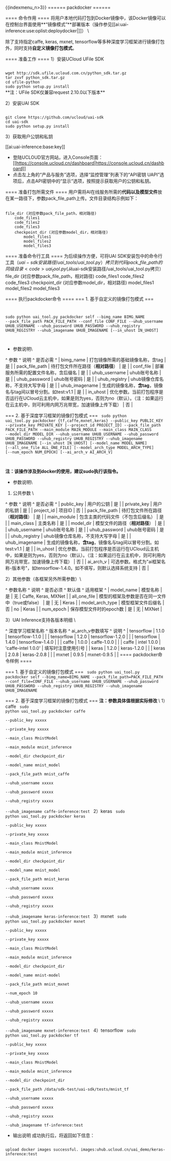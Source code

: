 {{indexmenu_n>3}}
====== packdocker ======


==== 命令作用 ====
将用户本地代码打包到Docker镜像中，该Docker镜像可以在控制台界面使用**“镜像模式”**部署版本（操作参见[[ai:uai-inference:use:oplist:deploydocker|]]） \\

除了支持指定caffe, keras, mxnet, tensorflow等多种深度学习框架进行镜像打包外，同时支持**自定义镜像打包模式**。

==== 准备工作 ====
1）安装UCloud UFile SDK  

<code>
wget http://sdk.ufile.ucloud.com.cn/python_sdk.tar.gz
tar zxvf python_sdk.tar.gz
cd ufile-python
sudo python setup.py install
</code>
**注：UFile SDK仅兼容request 2.10.0以下版本**

2）安装UAI SDK

<code>
git clone https://github.com/ucloud/uai-sdk
cd uai-sdk
sudo python setup.py install
</code>

3）获取用户公钥和私钥 

[[ai:uai-inference:base:key]]
  * 登陆UCLOUD官方网站，进入Console页面：[[https://console.ucloud.cn/dashboard|https://console.ucloud.cn/dashboard]]
  * 点击左上角的“产品与服务”选项，选择“监控管理”列表下的“API密钥 UAPI”选项后，点击API密钥中的“显示”选项，按照提示获取用户的公钥和私钥。


==== 准备打包所需文件 ====
用户需将AI在线服务所需的**代码以及模型文件**放在某一路径下，参数pack\_file\_path上传。文件目录结构示例如下：

<code>
file_dir (对应参数pack_file_path，相对路径)
    code_files1
    code_files2
    code_files3
    checkpoint_dir (对应参数model_dir，相对路径)
        model_files1
        model_files2
        model_files3
</code>

==== 准备命令行工具 ====
为后续操作方便，可将UAI SDK安装包中的命令行工具（$uai-sdk安装路径/uai\_tools/uai\_tool.py）拷贝到代码pack\_file\_path的同级目录
<code>
uai_tool.py (从$uai-sdk安装路径/uai_tools/uai_tool.py拷贝）
file_dir (对应参数pack_file_path，相对路径)
    code_files1
    code_files2
    code_files3
    checkpoint_dir (对应参数model_dir，相对路径)
        model_files1
        model_files2
        model_files3
</code>

==== 执行packdocker命令 ====
=== 1. 基于自定义的镜像打包模式 ===
<code>
 
sudo python uai_tool.py packdocker self    --bimg_name BIMG_NAME
					   --pack_file_path PACK_FILE_PATH
					   --conf_file CONF_FILE
                                           --uhub_username UHUB_USERNAME
                                           --uhub_password UHUB_PASSWORD 
                                           --uhub_registry UHUB_REGISTRY
                                           --uhub_imagename UHUB_IMAGENAME
                                           [--in_uhost IN_UHOST]
				
</code>

 * 参数说明\\

^ 参数                ^ 说明                                                                               ^ 是否必需  ^
| bimg\_name | 打包镜像所需的基础镜像名称，含tag                                                       | 是     |
| pack\_file\_path  | 待打包文件所在路径（**相对路径**）                                                       | 是     |
| conf_file  | 部署服务所需的配置文件名称，含后缀名                                                       | 是     |
| uhub\_username    | uhub账号名称                                                               | 是     |
| uhub\_password    | uhub账号密码                                                               | 是     |
| uhub\_registry    | uhub镜像仓库名称，不支持大写字母                                                               | 是     |
| uhub\_imagename   | 生成的镜像名称，**含tag**，镜像名与tag间以冒号分割。如test:v1.1                                   | 是    |
| in\_uhost         | 优化参数。当前打包程序是否运行在UCloud云主机中，如果是则为yes，否则为no（默认）。（注：如果运行在云主机中，则可利用内网万兆带宽，加速镜像上传下载）  | 否     |


=== 2. 基于深度学习框架的镜像打包模式 ===
<code>
sudo python uai_tool.py packdocker   {tf,caffe,mxnet,keras} 
				     --public_key PUBLIC_KEY
                           	     --private_key PRIVATE_KEY
			             [--project_id PROJECT_ID]
                               	     --pack_file_path PACK_FILE_PATH
                          	     --main_module MAIN_MODULE 
                                     --main_class MAIN_CLASS
                                     --model_dir MODEL_DIR 
                                     --uhub_username UHUB_USERNAME
                                     --uhub_password UHUB_PASSWORD 
                                     --uhub_registry UHUB_REGISTRY
                                     --uhub_imagename UHUB_IMAGENAME
                                     [--in_uhost IN_UHOST]
                                     [--model_name MODEL_NAME]
                                     [--all_one_file ALL_ONE_FILE]
                                     [--model_arch_type MODEL_ARCH_TYPE]
                                     [--num_epoch NUM_EPOCH]
                                     [--ai_arch_v AI_ARCH_V]
                  
</code>

**注：该操作涉及到docker的使用，建议sudo执行该指令。**

  * 参数说明\\
1) 公共参数 \\

^ 参数                ^ 说明                                                                               ^ 是否必需  ^
| public\_key       | 用户的公钥                                                                            | 是     |
| private\_key      | 用户的私钥                                                                            | 是     |
| project\_id       | 项目ID                                                                               | 否     |
| pack\_file\_path  | 待打包文件所在路径（**相对路径**）                                                       | 是     |
| main\_module      | 包含主类的代码文件（不包含后缀名）                                                        | 是     |
| main\_class       | 主类名称                                                                             | 是     |
| model\_dir        | 模型文件的路径（**相对路径**）                                                          | 是     |
| uhub\_username    | uhub账号名称                                                               | 是     |
| uhub\_password    | uhub账号密码                                                               | 是     |
| uhub\_registry    | uhub镜像仓库名称，不支持大写字母                                                               | 是     |
| uhub\_imagename   | 生成的镜像名称，**含tag**，镜像名与tag间以冒号分割。如test:v1.1                                   | 是    |
| in\_uhost         | 优化参数。当前打包程序是否运行在UCloud云主机中，如果是则为yes，否则为no（默认）。（注：如果运行在云主机中，则可利用内网万兆带宽，加速镜像上传下载）  | 否     |
| ai\_arch\_v       | 可选参数。格式为"ai框架名称-版本号"，如tensorflow-1.4.0。如不填写，则默认选择系统支持                | 否     |


2）其他参数（各框架另外所需参数）\\

^ 参数名称               ^ 说明                            ^ 是否必须  ^ 默认值  ^ 适用框架                 ^
| model\_name        | 模型名称                          | 是     | 无    | Caffe, Keras, MXNet  |
| all_one\_file      | 模型的框架及参数是否在同一文件中（true或false）  | 是     | 无    | Keras                |
| model\_arch\_type  | 模型框架文件后缀名                     | 否     | no   | Keras                |
| num\_epoch         | 保存模型文件时的epoch数                | 是     | 无    | MXNet                |

3）UAI Inference支持各版本明细 \\

^ 深度学习框架名称    ^ 版本名称         ^ ai\_arch\_v参数填写    ^ 说明                                  ^
| tensorflow  | 1.1.0        | tensorflow-1.1.0   |                                     |
| tensorflow  | 1.2.0        | tensorflow-1.2.0   |                                     |
| tensorflow  | 1.4.0        | tensorflow-1.4.0   |                                     |
| caffe       | 1.0.0        | caffe-1.0.0        |                                     |
| caffe       | intel 1.0.0  | 'caffe-intel 1.0.0'  | 填写时注意使用引号  |
| keras       | 1.2.0        | keras-1.2.0        |                                     |
| keras       | 2.0.8        | keras-2.0.8        |                                     |
| mxnet       | 0.9.5        | mxnet-0.9.5        |                                     |
==== packdocker命令样例 ====

=== 1. 基于自定义的镜像打包模式 ===
<code>
sudo python uai_tool.py packdocker self --bimg_name=BIMG_NAME --pack_file_path=PACK_FILE_PATH --conf_file=CONF_FILE --uhub_username UHUB_USERNAME --uhub_password UHUB_PASSWORD --uhub_registry UHUB_REGISTRY --uhub_imagename UHUB_IMAGENAME
</code>

=== 2. 基于深度学习框架的镜像打包模式 ===
**注：参数具体值根据实际修改** \\
1）caffe
<code>
sudo python uai_tool.py packdocker caffe \
        --public_key xxxxx  \
        --private_key xxxxx  \
        --main_class MnistModel  \
        --main_module mnist_inference  \
        --model_dir checkpoint_dir  \
        --model_name mnist_model  \
        --pack_file_path mnist_caffe \
        --uhub_username xxxxx  \
        --uhub_password xxxxx  \
        --uhub_registry xxxxx  \
        --uhub_imagename caffe-inference:test
</code>
2）keras
<code>
sudo python uai_tool.py packdocker keras \
        --public_key xxxxx \
        --private_key xxxxx  \
        --main_class MnistModel  \
        --main_module mnist_inference  \
        --model_dir checkpoint_dir  \
        --model_name mnist_model  \
        --pack_file_path mnist_keras  \
        --uhub_username xxxxx  \
        --uhub_password xxxxx  \
        --uhub_registry xxxxx  \
        --uhub_imagename keras-inference:test
</code>
3）mxnet
<code>
sudo python uai_tool.py packdocker mxnet \
        --public_key xxxxx \
        --private_key xxxxx  \
        --main_class MnistModel  \
        --main_module mnist_inference  \
        --model_dir checkpoint_dir  \
        --model_name mnist-model  \
        --pack_file_path mnist_mxnet  \
        --num_epoch 10  \
        --uhub_username xxxxx  \
        --uhub_password xxxxx  \
        --uhub_registry xxxxx  \
        --uhub_imagename mxnet-inference:test
</code>
4）tensorflow
<code>
sudo python uai_tool.py packdocker tf \
        --public_key xxxxx \
        --private_key xxxxx  \
        --main_class MnistModel \
        --main_module mnist_inference \
        --model_dir checkpoint_dir \
        --pack_file_path /data/sdk-test/uai-sdk/tests/mnist_tf \
        --uhub_username xxxxx \
        --uhub_password xxxxx \
        --uhub_registry xxxxx \
        --uhub_imagename tf-inference:test
</code>
  * 输出说明
成功执行后，将返回如下信息：
<code>
upload docker images successful. images:uhub.ucloud.cn/uai_demo/keras-inference:test
</code>